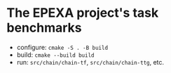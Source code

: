 # The EPEXA project's task benchmarks

- configure: `cmake -S . -B build`
- build: `cmake --build build`
- run: `src/chain/chain-tf`, `src/chain/chain-ttg`, etc.
